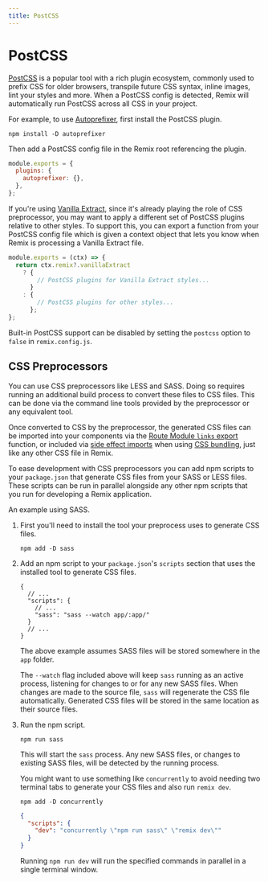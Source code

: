```yaml
---
title: PostCSS
---
```


# PostCSS

[PostCSS][postcss] is a popular tool with a rich plugin ecosystem, commonly used to prefix CSS for older browsers, transpile future CSS syntax, inline images, lint your styles and more. When a PostCSS config is detected, Remix will automatically run PostCSS across all CSS in your project.

For example, to use [Autoprefixer][autoprefixer], first install the PostCSS plugin.

```shellscript nonumber
npm install -D autoprefixer
```

Then add a PostCSS config file in the Remix root referencing the plugin.

```js filename=postcss.config.cjs
module.exports = {
  plugins: {
    autoprefixer: {},
  },
};
```

If you're using [Vanilla Extract][vanilla-extract], since it's already playing the role of CSS preprocessor, you may want to apply a different set of PostCSS plugins relative to other styles. To support this, you can export a function from your PostCSS config file which is given a context object that lets you know when Remix is processing a Vanilla Extract file.

```js filename=postcss.config.cjs
module.exports = (ctx) => {
  return ctx.remix?.vanillaExtract
    ? {
        // PostCSS plugins for Vanilla Extract styles...
      }
    : {
        // PostCSS plugins for other styles...
      };
};
```

<docs-info>Built-in PostCSS support can be disabled by setting the `postcss` option to `false` in `remix.config.js`.</docs-info>

## CSS Preprocessors

You can use CSS preprocessors like LESS and SASS. Doing so requires running an additional build process to convert these files to CSS files. This can be done via the command line tools provided by the preprocessor or any equivalent tool.

Once converted to CSS by the preprocessor, the generated CSS files can be imported into your components via the [Route Module `links` export][route-module-links] function, or included via [side effect imports][css-side-effect-imports] when using [CSS bundling][css-bundling], just like any other CSS file in Remix.

To ease development with CSS preprocessors you can add npm scripts to your `package.json` that generate CSS files from your SASS or LESS files. These scripts can be run in parallel alongside any other npm scripts that you run for developing a Remix application.

An example using SASS.

1. First you'll need to install the tool your preprocess uses to generate CSS files.

    ```shellscript nonumber
    npm add -D sass
    ```

2. Add an npm script to your `package.json`'s `scripts` section that uses the installed tool to generate CSS files.

    ```jsonc filename=package.json
    {
      // ...
      "scripts": {
        // ...
        "sass": "sass --watch app/:app/"
      }
      // ...
    }
    ```

    The above example assumes SASS files will be stored somewhere in the `app` folder.

    The `--watch` flag included above will keep `sass` running as an active process, listening for changes to or for any new SASS files. When changes are made to the source file, `sass` will regenerate the CSS file automatically. Generated CSS files will be stored in the same location as their source files.

3. Run the npm script.

    ```shellscript nonumber
    npm run sass
    ```

    This will start the `sass` process. Any new SASS files, or changes to existing SASS files, will be detected by the running process.

    You might want to use something like `concurrently` to avoid needing two terminal tabs to generate your CSS files and also run `remix dev`.

    ```shellscript nonumber
    npm add -D concurrently
    ```

    ```json filename=package.json
    {
      "scripts": {
        "dev": "concurrently \"npm run sass\" \"remix dev\""
      }
    }
    ```

    Running `npm run dev` will run the specified commands in parallel in a single terminal window.

[postcss]: https://postcss.org
[autoprefixer]: https://github.com/postcss/autoprefixer
[vanilla-extract]: ./vanilla-extract
[route-module-links]: ../route/links
[css-side-effect-imports]: ./css-imports
[css-bundling]: ./bundling
[postcss-preset-env]: https://preset-env.cssdb.org
[esbuild-css-tree-shaking-issue]: https://github.com/evanw/esbuild/issues/1370
